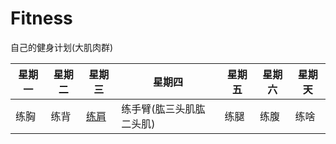# Fitness
自己的健身计划(大肌肉群)

星期一 | 星期二 |  星期三 | 星期四 |星期五 |星期六 | 星期天 |
-|-|-|-|-|-|-|
 练胸  | 练背   | [练肩](https://github.com/withlin/Fitness/blob/master/shoulder.md)  |  练手臂(肱三头肌肱二头肌)  | 练腿   | 练腹  |  练啥  | 

